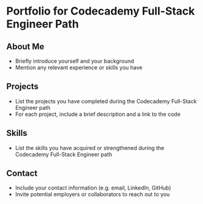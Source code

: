 # Portfolio for Codecademy Full-Stack Engineer Path

## About Me
- Briefly introduce yourself and your background
- Mention any relevant experience or skills you have

## Projects
- List the projects you have completed during the Codecademy Full-Stack Engineer path
- For each project, include a brief description and a link to the code

## Skills
- List the skills you have acquired or strengthened during the Codecademy Full-Stack Engineer path

## Contact
- Include your contact information (e.g. email, LinkedIn, GitHub)
- Invite potential employers or collaborators to reach out to you